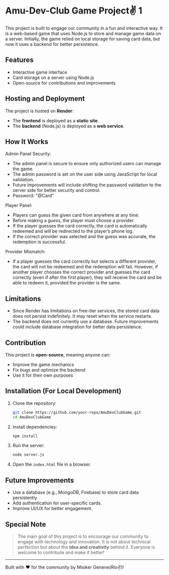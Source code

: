 # Amu-Dev-Club Game Project✌️ 1

This project is built to engage our community in a fun and interactive way. It is a web-based game that uses Node.js to store and manage game data on a server. Initially, the game relied on local storage for saving card data, but now it uses a backend for better persistence.

## Features

- Interactive game interface
- Card storage on a server using Node.js
- Open-source for contributions and improvements

## Hosting and Deployment

The project is hosted on **Render**: 

- The **frontend** is deployed as a **static site**.
- The **backend** (Node.js) is deployed as a **web service**.

## How It Works

Admin Panel Security:

- The admin panel is secure to ensure only authorized users can manage the game.
- The admin password is set on the user side using JavaScript for local validation.
- Future improvements will include shifting the password validation to the server side for better security and control.
- Password: "@Card"
  
Player Panel:

- Players can guess the given card from anywhere at any time.
- Before making a guess, the player must choose a provider.
- If the player guesses the card correctly, the card is automatically redeemed and will be redirected to the player’s phone log.
- If the correct provider was selected and the guess was accurate, the redemption is successful.
  
Provider Mismatch:

- If a player guesses the card correctly but selects a different provider, the card will not be redeemed and the redemption will fail.
However, if another player chooses the correct provider and guesses the card correctly (even if after the first player), they will receive the card and be able to redeem it, provided the provider is the same.

## Limitations

- Since Render has limitations on free-tier services, the stored card data does not persist indefinitely. It may reset when the service restarts.
- The backend does not currently use a database. Future improvements could include database integration for better data persistence.

## Contribution

This project is **open-source**, meaning anyone can:

- Improve the game mechanics
- Fix bugs and optimize the backend
- Use it for their own purposes

## Installation (For Local Development)

1. Clone the repository:
   ```sh
   git clone https://github.com/your-repo/AmuDevClubGame.git
   cd AmuDevClubGame
   ```
2. Install dependencies:
   ```sh
   npm install
   ```
3. Run the server:
   ```sh
   node server.js
   ```
4. Open the `index.html` file in a browser.

## Future Improvements

- Use a database (e.g., MongoDB, Firebase) to store card data persistently.
- Add authentication for user-specific cards.
- Improve UI/UX for better engagement.

## Special Note

> The main goal of this project is to encourage our community to engage with technology and innovation. It is not about technical perfection but about the **idea and creativity** behind it. Everyone is welcome to contribute and make it better!

---

Built with ❤️ for the community by Misiker Genene(Rio✌)!

